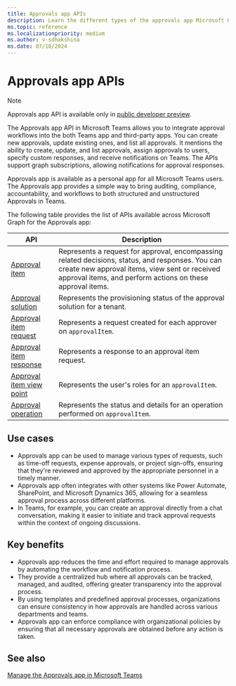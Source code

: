 ```yaml
---
title: Approvals app APIs
description: Learn the different types of the approvals app Microsoft Graph APIs for personal and third-party apps, its use cases and benefits.
ms.topic: reference
ms.localizationpriority: medium
ms.author: v-sdhakshina
ms.date: 07/10/2024
---
```


# Approvals app APIs

> [!NOTE]
> Approvals app API is available only in [public developer preview](~/resources/dev-preview/developer-preview-intro.md).

The Approvals app API in Microsoft Teams allows you to integrate approval workflows into the both Teams app and third-party apps. You can create new approvals, update existing ones, and list all approvals. It mentions the ability to create, update, and list approvals, assign approvals to users, specify custom responses, and receive notifications on Teams. The APIs support graph subscriptions, allowing notifications for approval responses.

Approvals app is available as a personal app for all Microsoft Teams users. The Approvals app provides a simple way to bring auditing, compliance, accountability, and workflows to both structured and unstructured Approvals in Teams.

The following table provides the list of APIs available across Microsoft Graph for the Approvals app:

| API | Description |
| ---- | ---- |
| [Approval item](/graph/api/resources/approvalitem?view=graph-rest-beta&preserve-view=true) | Represents a request for approval, encompassing related decisions, status, and responses. You can create new approval items, view sent or received approval items, and perform actions on these approval items. |
| [Approval solution](/graph/api/resources/approvalsolution?view=graph-rest-beta&preserve-view=true) | Represents the provisioning status of the approval solution for a tenant. |
| [Approval item request](/graph/api/resources/approvalitemrequest?view=graph-rest-beta&preserve-view=true) | Represents a request created for each approver on `approvalItem`. |
| [Approval item response](/graph/api/resources/approvalitemresponse?view=graph-rest-beta&preserve-view=true) | Represents a response to an approval item request. |
| [Approval item view point](/graph/api/resources/approvalitemviewpoint?view=graph-rest-beta&preserve-view=true) |Represents the user's roles for an `approvalItem`.|
| [Approval operation](/graph/api/resources/approvaloperation?view=graph-rest-beta&preserve-view=true) | Represents the status and details for an operation performed on `approvalItem`.|

## Use cases

* Approvals app can be used to manage various types of requests, such as time-off requests, expense approvals, or project sign-offs, ensuring that they're reviewed and approved by the appropriate personnel in a timely manner.
* Approvals app often integrates with other systems like Power Automate, SharePoint, and Microsoft Dynamics 365, allowing for a seamless approval process across different platforms.
* In Teams, for example, you can create an approval directly from a chat conversation, making it easier to initiate and track approval requests within the context of ongoing discussions.

## Key benefits

* Approvals app reduces the time and effort required to manage approvals by automating the workflow and notification process.
* They provide a centralized hub where all approvals can be tracked, managed, and audited, offering greater transparency into the approval process.
* By using templates and predefined approval processes, organizations can ensure consistency in how approvals are handled across various departments and teams.
* Approvals app can enforce compliance with organizational policies by ensuring that all necessary approvals are obtained before any action is taken.

## See also

[Manage the Approvals app in Microsoft Teams](/microsoftteams/approval-admin)
